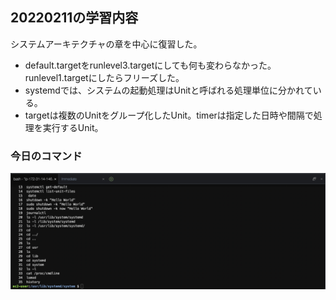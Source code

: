 ## 20220211の学習内容
システムアーキテクチャの章を中心に復習した。<br>
- default.targetをrunlevel3.targetにしても何も変わらなかった。runlevel1.targetにしたらフリーズした。
- systemdでは、システムの起動処理はUnitと呼ばれる処理単位に分かれている。
- targetは複数のUnitをグループ化したUnit。timerは指定した日時や間隔で処理を実行するUnit。

### 今日のコマンド
![20220211](images/2022-02-11.png)